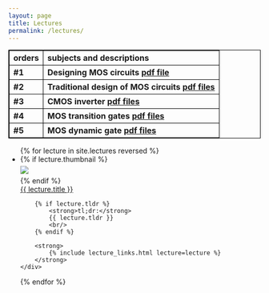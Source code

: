 ```yaml
---
layout: page
title: Lectures
permalink: /lectures/
---
```


  <style>
    table, th {
      border: 1px solid black;
    }

    table {
      border-collapse: collapse;
      width: 100%;
    }

    th {
      text-align: left;
    }
  </style>
  <table>
    <tr> 
    <th>orders</th>
    <th>subjects and descriptions</th>
    </tr>
    <tr>
    <th> #1</th>
    <th> Designing MOS circuits <a href= "/digital_electronics/static_files/lectures/NM-Digital1-MOS.pdf">pdf file</a> </th>
    </tr>
    <tr>
    <th>#2 </th>
    <th> Traditional design of MOS circuits <a href = "/digital_electronics/static_files/lectures/NM-Digital2-NMOS.pdf"> pdf files</a></th>
    </tr>
    <tr>
    <th>#3 </th>
    <th> CMOS inverter <a href ="/digital_electronics/static_files/lectures/NM-Digital3-CMOS.pdf">pdf files</a></th>
    </tr>
    <tr>
    <th>#4 </th>
    <th> MOS transition gates <a href = "/digital_electronics/static_files/lectures/NM-Digital4-MOS-Xgates.pdf">pdf files</a></th>
    </tr>
    <tr>
    <th>#5</th> 
    <th>MOS dynamic gate <a href = "/digital_electronics/static_files/lectures/NM-Digital5-Dynamic.pdf">pdf files</a> </th>
    </tr>
  </table>
 










<ul id="archive">
{% for lecture in site.lectures reversed %}
<li class="archiveposturl" style="background: transparent">
<div class="lecture-container">
    {% if lecture.thumbnail %}
    <div class="thumbnail">
      <div class="center-cropped" style="margin-top:5px;margin-bottom:5px;background-image: url('{{ lecture.thumbnail | prepend: site.baseurl }}');">
        <img src="{{ lecture.thumbnail | prepend: site.baseurl }}"/>
      </div>
    </div>
    {% endif %}
    <div class="content">
        <span><a href="
            {% if lecture.slides contains '://' %}
              {{ lecture.slides }} 
            {% else %}
              {{ lecture.slides | prepend: site.baseurl }} 
            {% endif %}">{{ lecture.title }}</a>
        </span><br>

        {% if lecture.tldr %}
            <strong>tl;dr:</strong> 
            {{ lecture.tldr }}
            <br/>
        {% endif %}

        <strong>
            {% include lecture_links.html lecture=lecture %}
        </strong>
    </div>
</div>
</li>
{% endfor %}
</ul>
